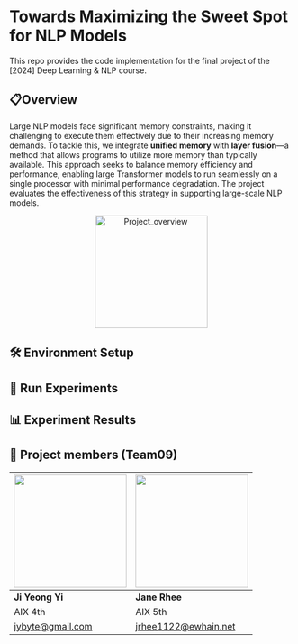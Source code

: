 # Towards Maximizing the Sweet Spot for NLP Models
This repo provides the code implementation for the final project of the [2024] Deep Learning & NLP course.

## 📋Overview
Large NLP models face significant memory constraints, making it challenging to execute them effectively due to their increasing memory demands. To tackle this, we integrate **unified memory** with **layer fusion**—a method that allows programs to utilize more memory than typically available. This approach seeks to balance memory efficiency and performance, enabling large Transformer models to run seamlessly on a single processor with minimal performance degradation. The project evaluates the effectiveness of this strategy in supporting large-scale NLP models.


<div align="center">
    <img src="https://github.com/UVM-fusion/UVM-layerfusion/blob/main/assets/DLNLP_Overview.png" alt="Project_overview" height="200em"/>
</div>

## 🛠 Environment Setup



## 👟 Run Experiments



## 📊 Experiment Results



## 🌟 Project members (Team09)

| <img width="200" src="https://user-images.githubusercontent.com/68412683/206727359-a653906e-0847-4702-a7e4-4c1ac532bd46.png"/> | <img width="200" src="https://user-images.githubusercontent.com/68412683/206727359-a653906e-0847-4702-a7e4-4c1ac532bd46.png"/> |
| --- | --- |
| **Ji Yeong Yi** | **Jane Rhee** |
| AIX 4th | AIX 5th |
| jybyte@gmail.com | jrhee1122@ewhain.net |
